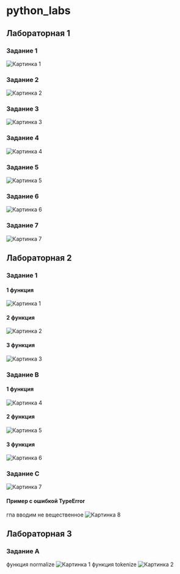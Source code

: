 # python_labs

## Лабораторная 1

### Задание 1

![Картинка 1](./images/lab01/img01.png)


### Задание 2

![Картинка 2](./images/lab01/img02.png)


### Задание 3

![Картинка 3](./images/lab01/img03.png)


### Задание 4

![Картинка 4](./images/lab01/img04.png)


### Задание 5

![Картинка 5](./images/lab01/img05.png)


### Задание 6

![Картинка 6](./images/lab01/img06.png)

### Задание 7

![Картинка 7](./images/lab01/img07.png)



## Лабораторная 2

### Задание 1
#### 1 функция
![Картинка 1](./images/lab02/img01.png)
#### 2 функция
![Картинка 2](./images/lab02/img02.png)
#### 3 функция
![Картинка 3](./images/lab02/img03.png)


### Задание B
#### 1 функция
![Картинка 4](./images/lab02/img04.png)
#### 2 функция
![Картинка 5](./images/lab02/img05.png)
#### 3 функция
![Картинка 6](./images/lab02/img06.png)



### Задание С
![Картинка 7](./images/lab02/img07.png)

#### Пример с ошибкой TypeError
гпа вводим не вещественное
![Картинка 8](./images/lab02/img08.png)


## Лабораторная 3
### Задание А
функция normalize
![Картинка 1](./images/lab03/img01.png)
функция tokenize
![Картинка 2](./images/lab03/img02.png)
